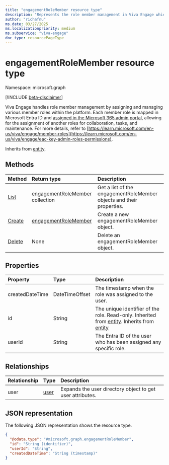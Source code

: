 ```yaml
---
title: "engagementRoleMember resource type"
description: "Represents the role member management in Viva Engage which involves assigning and managing various administrative roles and corp comm role within the Viva Engage platform."
author: "richafnu"
ms.date: 03/27/2025
ms.localizationpriority: medium
ms.subservice: "viva-engage"
doc_type: resourcePageType
---
```


# engagementRoleMember resource type

Namespace: microsoft.graph

[!INCLUDE [beta-disclaimer](../../includes/beta-disclaimer.md)]

Viva Engage handles role member management by assigning and managing various member roles within the platform. Each member role is mapped in Microsoft Entra ID and [assigned in the Microsoft 365 admin portal](https://learn.microsoft.com/en-us/microsoft-365/admin/add-users/assign-admin-roles?view=o365-worldwide), allowing for the assignment of another roles for collaboration, tasks, and maintenance. For more details, refer to [https://learn.microsoft.com/en-us/viva/engage/member-roles](https://learn.microsoft.com/en-us/viva/engage/eac-key-admin-roles-permissions).

Inherits from [entity](../resources/entity.md).

## Methods
|Method|Return type|Description|
|:---|:---|:---|
|[List](../api/engagementrole-list-members.md)|[engagementRoleMember](../resources/engagementrolemember.md) collection|Get a list of the engagementRoleMember objects and their properties.|
|[Create](../api/engagementrole-post-members.md)|[engagementRoleMember](../resources/engagementrolemember.md)|Create a new engagementRoleMember object.|
|[Delete](../api/engagementrole-delete-members.md)|None|Delete an engagementRoleMember object.|

## Properties
|Property|Type|Description|
|:---|:---|:---|
|createdDateTime|DateTimeOffset|The timestamp when the role was assigned to the user.|
|id|String|The unique identifier of the role. Read-only. Inherited from [entity](../resources/entity.md). Inherits from [entity](../resources/entity.md)|
|userId|String|The Entra ID of the user who has been assigned any specific role.|

## Relationships
|Relationship|Type|Description|
|:---|:---|:---|
|user|[user](../resources/user.md)|Expands the user directory object to get user attributes.|

## JSON representation
The following JSON representation shows the resource type.
<!-- {
  "blockType": "resource",
  "keyProperty": "id",
  "@odata.type": "microsoft.graph.engagementRoleMember",
  "baseType": "microsoft.graph.entity",
  "openType": false
}
-->
``` json
{
  "@odata.type": "#microsoft.graph.engagementRoleMember",
  "id": "String (identifier)",
  "userId": "String",
  "createdDateTime": "String (timestamp)"
}
```

